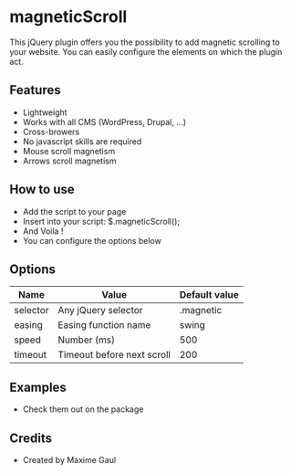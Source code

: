 magneticScroll
===============

This jQuery plugin offers you the possibility to add magnetic scrolling to your website.
You can easily configure the elements on which the plugin act.


Features
-------

* Lightweight
* Works with all CMS (WordPress, Drupal, ...)
* Cross-browers
* No javascript skills are required
* Mouse scroll magnetism
* Arrows scroll magnetism


How to use
-------

* Add the script to your page
* Insert into your script: $.magneticScroll();
* And Voila !
* You can configure the options below


Options
-------
|Name | Value | Default value
|------|----------|----------
|selector	|Any jQuery selector |.magnetic
|easing |Easing function name |swing
|speed |Number (ms) |500
|timeout |Timeout before next scroll |200


Examples
-------

* Check them out on the package


Credits
-------

* Created by Maxime Gaul

